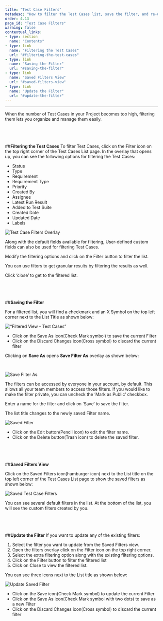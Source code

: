 ```yaml
---
title: "Test Case Filters"
metadesc: "How to filter the Test Cases list, save the filter, and re-use the save filters in this article"
order: 4.13
page_id: "Test Case Filters"
warning: false
contextual_links:
- type: section
  name: "Contents"
- type: link
  name: "Filtering the Test Cases"
  url: "#filtering-the-test-cases"
- type: link
  name: "Saving the Filter"
  url: "#saving-the-filter"
- type: link
  name: "Saved Filters View"
  url: "#saved-filters-view"
- type: link
  name: "Update the Filter"
  url: "#update-the-filter"
---
```


---

When the number of Test Cases in your Project becomes too high, filtering them lets you organize and manage them easily.

&emsp;
---
##**Filtering the Test Cases**
To filter Test Cases, click on the Filter icon on the top right corner of the Test Cases List page. In the overlay that opens up, you can see the following options for filtering the Test Cases:

 * Status                    
 * Type
 * Requirement
 * Requirement Type
 * Priority
 * Created By
 * Assignee
 * Latest Run Result
 * Added to Test Suite
 * Created Date
 * Updated Date
 * Labels

![Test Case Filters Overlay](https://docs.testsigma.com/images/list-actions/test-case-filter-overlay1.png)

Along with the default fields available for filtering, User-defined custom fields can also be used for filtering Test Cases.

Modify the filtering options and click on the Filter button to filter the list. 


You can use filters to get granular results by filtering the results as well. 

Click ‘close’ to get to the filtered list.

&emsp;
---
##**Saving the Filter**

For a filtered list, you will find a checkmark and an X Symbol on the top left corner next to the List Title as shown below:

![“Filtered View - Test Cases”](https://docs.testsigma.com/images/filters/test-cases-filtered-view-unsaved1.png)


 * Click on the Save As icon(Check Mark symbol) to save the current Filter
 * Click on the Discard Changes icon(Cross symbol) to discard the current filter

Clicking on **Save As** opens **Save Filter As** overlay as shown below: 

&emsp;

![Save Filter As](https://docs.testsigma.com/images/filters/test-cases-filters-save-overlay1.png)

The filters can be accessed by everyone in your account, by default. This allows all your team members to access those filters. If you would like to make the filter private, you can uncheck the ‘Mark as Public’ checkbox.

Enter a name for the filter and click on ‘Save’ to save the filter.

The list title changes to the newly saved Filter name.

![Saved Filter](https://docs.testsigma.com/images/filters/test-case-filtered-view-saved1.png)

 * Click on the Edit button(Pencil icon) to edit the filter name.
 * Click on the Delete button(Trash icon) to delete the saved filter.

&emsp;
---
##**Saved Filters View**

Click on the Saved Filters icon(hamburger icon) next to the List title on the top left corner of the Test Cases List page to show the saved filters as shown below:

![Saved Test Case Filters](https://docs.testsigma.com/images/filters/test-cases-saved-filters-view2.png)


You can see several default filters in the list.  At the bottom of the list, you will see the custom filters created by you.

&emsp;
---
##**Update the Filter**
If you want to update any of the existing filters:

 1. Select the filter you want to update from the Saved Filters view.
 2. Open the filters overlay click on the Filter icon on the top right corner.
 3. Select the extra filtering option along with the existing filtering options.
 4. Click on the Filter button to filter the filtered list
 5. Click on Close to view the filtered list.

You can see three icons next to the List title as shown below:

![Update Saved Filter](https://docs.testsigma.com/images/filters/test-cases-filtered-view-update1.png)

 * Click on the Save icon(Check Mark symbol) to update the current Filter
 * Click on the Save As icon(Check Mark symbol with two dots) to save as a new Filter
 * Click on the Discard Changes icon(Cross symbol) to discard the current filter


